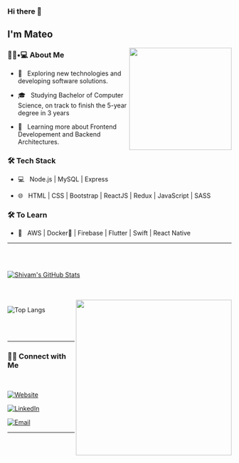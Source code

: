 ### Hi there 👋<h2> I'm Mateo</h2>

<img align='right' src="https://media0.giphy.com/media/ndIq5ohg1pyfqyVOII/giphy.gif?cid=ecf05e47sl671x879u5628c8a6l1vaoitnhezbdatlosiylo&rid=giphy.gif&ct=g" width="230">

<h3> 👨🏻•💻 About Me </h3>



- 🤔 &nbsp; Exploring new technologies and developing software solutions.

- 🎓 &nbsp; Studying Bachelor of Computer Science, on track to finish the 5-year degree in 3 years

- 🌱 &nbsp; Learning more about Frontend Developement and Backend Architectures.



<h3>🛠 Tech Stack</h3>



- 💻 &nbsp; Node.js | MySQL | Express

- 🌐 &nbsp; HTML | CSS | Bootstrap | ReactJS | Redux | JavaScript | SASS 



<h3>🛠 To Learn</h3>

- 🔧 &nbsp; AWS | Docker🐳 | Firebase | Flutter | Swift | React Native

<hr>



<br/><br/>

[![Shivam's GitHub Stats](https://github-readme-stats.vercel.app/api?username=mateomazzucco11&show_icons=true&title_color=fff&icon_color=79ff97&text_color=9f9f9f&bg_color=151515)](https://github.com/mateomazzucco11)

<br/>

<br/>

<img src="https://media4.giphy.com/media/a8rlSHPozsTEuh1ibJ/giphy.gif?cid=ecf05e47iz3q1ssypsjjqilu8g0psfyok32t9atrfod8nh1z&rid=giphy.gif&ct=g" width="350" align='right'>

![Top Langs](https://github-readme-stats.vercel.app/api/top-langs/?username=mateomazzucco11&show_icons=true&title_color=fff&icon_color=79ff97&text_color=9f9f9f&bg_color=151515)

<br><br>



<hr>



<h3> 🤝🏻 Connect with Me </h3>

<br>



<p align="center">

<a href="https://mateoportfolio.vercel.app/"><img alt="Website" src="https://img.shields.io/badge/mateoportfolio.vercel.app-black?style=flat-square&logo=google-chrome"></a>

<a href="https://www.linkedin.com/in/mateo-mazzucco/"><img alt="LinkedIn" src="https://img.shields.io/badge/LinkedIn-Mateo%20Mazzucco-blue?style=flat-square&logo=linkedin"></a>

<a href="mailto:mateomazzucco4@gmail.com"><img alt="Email" src="https://img.shields.io/badge/Email-mateomazzucco4@gmail.com-blue?style=flat-square&logo=gmail"></a>

</p>



<hr>

